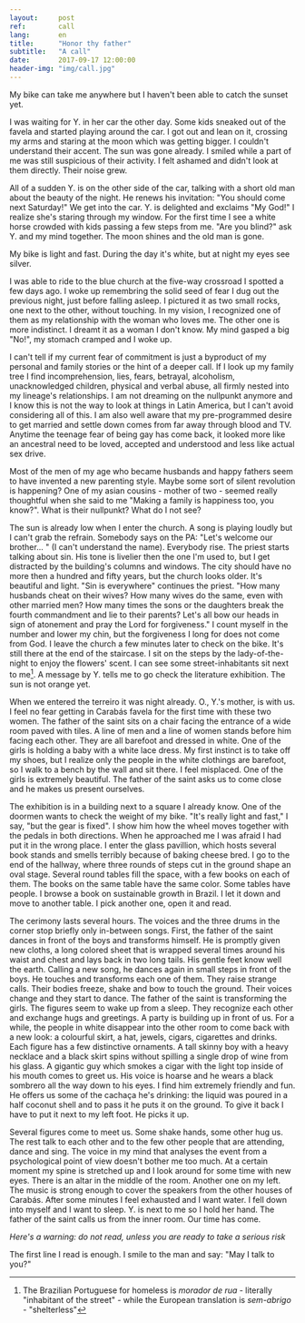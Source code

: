 ```yaml
---
layout:     post
ref:		call
lang: 		en
title:      "Honor thy father"
subtitle:   "A call"
date:       2017-09-17 12:00:00
header-img: "img/call.jpg"
---
```


My bike can take me anywhere but I haven't been able to catch the sunset yet. 

I was waiting for Y. in her car the other day. Some kids sneaked out of the favela and started playing around the car. I got out and lean on it, crossing my arms and staring at the moon which was getting bigger. I couldn't understand their accent. The sun was gone already. I smiled while a part of me was still suspicious of their activity. I felt ashamed and didn't look at them directly. Their noise grew.

All of a sudden Y. is on the other side of the car, talking with a short old man about the beauty of the night. He renews his invitation: "You should come next Saturday!" We get into the car. Y. is delighted and exclaims "My God!" I realize she's staring through my window. For the first time I see a white horse crowded with kids passing a few steps from me. "Are you blind?" ask Y. and my mind together. The moon shines and the old man is gone.

My bike is light and fast. During the day it's white, but at night my eyes see silver.

I was able to ride to the blue church at the five-way crossroad I spotted a few days ago. I woke up remembring the solid seed of fear I dug out the previous night, just before falling asleep. I pictured it as two small rocks, one next to the other, without touching. In my vision, I recognized one of them as my relationship with the woman who loves me. The other one is more indistinct. I dreamt it as a woman I don't know. My mind gasped a big "No!", my stomach cramped and I woke up.

I can't tell if my current fear of commitment is just a byproduct of my personal and family stories or the hint of a deeper call. If I look up my family tree I find incomprehension, lies, fears, betrayal, alcoholism, unacknowledged children, physical and verbal abuse, all firmly nested into my lineage's relationships. I am not dreaming on the nullpunkt anymore and I know this is not the way to look at things in Latin America, but I can't avoid considering all of this. I am also well aware that my pre-programmed desire to get married and settle down comes from far away through blood and TV. Anytime the teenage fear of being gay has come back, it looked more like an ancestral need to be loved, accepted and understood and less like actual sex drive.

Most of the men of my age who became husbands and happy fathers seem to have invented a new parenting style. Maybe some sort of silent revolution is happening? One of my asian cousins - mother of two - seemed really thoughtful when she said to me "Making a family is happiness too, you know?". What is their nullpunkt? What do I not see?

The sun is already low when I enter the church. A song is playing loudly but I can't grab the refrain. Somebody says on the PA: "Let's welcome our brother... " (I can't understand the name). Everybody rise. The priest starts talking about sin. His tone is livelier then the one I'm used to, but I get distracted by the building's columns and windows. The city should have no more then a hundred and fifty years, but the church looks older. It's beautiful and light.
"Sin is everywhere" continues the priest. "How many husbands cheat on their wives? How many wives do the same, even with other married men? How many times the sons or the daughters break the fourth commandment and lie to their parents? Let's all bow our heads in sign of atonement and pray the Lord for forgiveness."
I count myself in the number and lower my chin, but the forgiveness I long for does not come from God. I leave the church a few minutes later to check on the bike. It's still there at the end of the staircase. I sit on the steps by the lady-of-the-night to enjoy the flowers' scent. I can see some street-inhabitants sit next to me[^homeless]. A message by Y. tells me to go check the literature exhibition. The sun is not orange yet.

When we entered the terreiro it was night already. O., Y.'s mother, is with us. I feel no fear getting in Carabás favela for the first time with these two women. The father of the saint sits on a chair facing the entrance of a wide room paved with tiles. A line of men and a line of women stands before him facing each other. They are all barefoot and dressed in white. One of the girls is holding a baby with a white lace dress. My first instinct is to take off my shoes, but I realize only the people in the white clothings are barefoot, so I walk to a bench by the wall and sit there. I feel misplaced. One of the girls is extremely beautiful. The father of the saint asks us to come close and he makes us present ourselves.

The exhibition is in a building next to a square I already know. One of the doormen wants to check the weight of my bike. "It's really light and fast," I say, "but the gear is fixed". I show him how the wheel moves together with the pedals in both directions. When he approached me I was afraid I had put it in the wrong place. I enter the glass pavillion, which hosts several book stands and smells terribly because of baking cheese bred. I go to the end of the hallway, where three rounds of steps cut in the ground shape an oval stage. Several round tables fill the space, with a few books on each of them. The books on the same table have the same color. Some tables have people. I browse a book on sustainable growth in Brazil. I let it down and move to another table. I pick another one, open it and read.

The cerimony lasts several hours. The voices and the three drums in the corner stop briefly only in-between songs. First, the father of the saint dances in front of the boys and transforms himself. He is promptly given new cloths, a long colored sheet that is wrapped several times around his waist and chest and lays back in two long tails. His gentle feet know well the earth. Calling a new song, he dances again in small steps in front of the boys. He touches and transforms each one of them. They raise strange calls. Their bodies freeze, shake and bow to touch the ground. Their voices change and they start to dance. 
The father of the saint is transforming the girls. The figures seem to wake up from a sleep. They recognize each other and exchange hugs and greetings. A party is building up in front of us.
For a while, the people in white disappear into the other room to come back with a new look: a colourful skirt, a hat, jewels, cigars, cigarettes and drinks. Each figure has a few distinctive ornaments.  A tall skinny boy with a heavy necklace and a black skirt spins without spilling a single drop of wine from his glass. A gigantic guy which smokes a cigar with the light top inside of his mouth comes to greet us. His voice is hoarse and he wears a black sombrero all the way down to his eyes. I find him extremely friendly and fun. He offers us some of the cachaça he's drinking: the liquid was poured in a half coconut shell and to pass it he puts it on the ground. To give it back I have to put it next to my left foot. He picks it up.

Several figures come to meet us. Some shake hands, some other hug us. The rest talk to each other and to the few other people that are attending, dance and sing. The voice in my mind that analyses the event from a psychological point of view doesn't bother me too much. At a certain moment my spine is stretched up and I look around for some time with new eyes. There is an altar in the middle of the room. Another one on my left. The music is strong enough to cover the speakers from the other houses of Carabás. 
After some minutes I feel exhausted and I want water. I fell down into myself and I want to sleep. Y. is next to me so I hold her hand. The father of the saint calls us from the inner room. Our time has come.

*Here's a warning: do not read, unless you are ready to take a serious risk*

The first line I read is enough. I smile to the man and say: "May I talk to you?"


[^homeless]: The Brazilian Portuguese for homeless is *morador de rua* - literally "inhabitant of the street" - while the European translation is *sem-abrigo* - "shelterless"